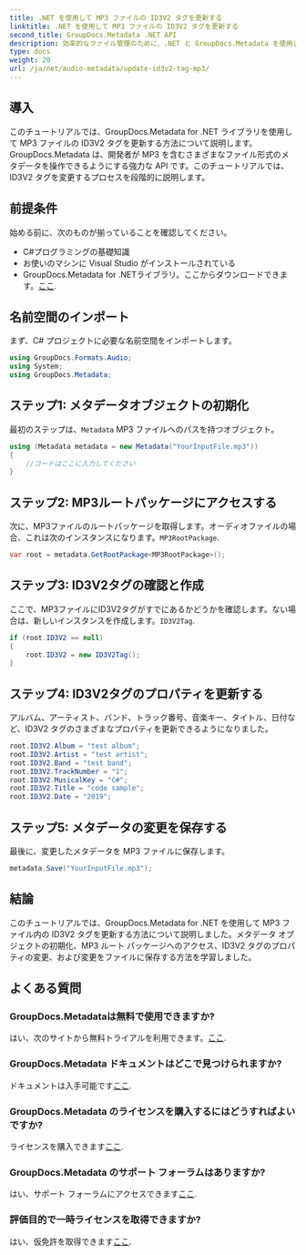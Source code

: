```yaml
---
title: .NET を使用して MP3 ファイルの ID3V2 タグを更新する
linktitle: .NET を使用して MP3 ファイルの ID3V2 タグを更新する
second_title: GroupDocs.Metadata .NET API
description: 効率的なファイル管理のために、.NET と GroupDocs.Metadata を使用して MP3 ファイル内の ID3V2 タグを更新する方法を学びます。
type: docs
weight: 20
url: /ja/net/audio-metadata/update-id3v2-tag-mp3/
---
```

## 導入
このチュートリアルでは、GroupDocs.Metadata for .NET ライブラリを使用して MP3 ファイルの ID3V2 タグを更新する方法について説明します。GroupDocs.Metadata は、開発者が MP3 を含むさまざまなファイル形式のメタデータを操作できるようにする強力な API です。このチュートリアルでは、ID3V2 タグを変更するプロセスを段階的に説明します。
## 前提条件
始める前に、次のものが揃っていることを確認してください。
- C#プログラミングの基礎知識
- お使いのマシンに Visual Studio がインストールされている
-  GroupDocs.Metadata for .NETライブラリ。ここからダウンロードできます。[ここ](https://releases.groupdocs.com/metadata/net/).

## 名前空間のインポート
まず、C# プロジェクトに必要な名前空間をインポートします。
```csharp
using GroupDocs.Formats.Audio;
using System;
using GroupDocs.Metadata;
```
## ステップ1: メタデータオブジェクトの初期化
最初のステップは、`Metadata` MP3 ファイルへのパスを持つオブジェクト。
```csharp
using (Metadata metadata = new Metadata("YourInputFile.mp3"))
{
    //コードはここに入力してください
}
```
## ステップ2: MP3ルートパッケージにアクセスする
次に、MP3ファイルのルートパッケージを取得します。オーディオファイルの場合、これは次のインスタンスになります。`MP3RootPackage`.
```csharp
var root = metadata.GetRootPackage<MP3RootPackage>();
```
## ステップ3: ID3V2タグの確認と作成
ここで、MP3ファイルにID3V2タグがすでにあるかどうかを確認します。ない場合は、新しいインスタンスを作成します。`ID3V2Tag`.
```csharp
if (root.ID3V2 == null)
{
    root.ID3V2 = new ID3V2Tag();
}
```
## ステップ4: ID3V2タグのプロパティを更新する
アルバム、アーティスト、バンド、トラック番号、音楽キー、タイトル、日付など、ID3V2 タグのさまざまなプロパティを更新できるようになりました。
```csharp
root.ID3V2.Album = "test album";
root.ID3V2.Artist = "test artist";
root.ID3V2.Band = "test band";
root.ID3V2.TrackNumber = "1";
root.ID3V2.MusicalKey = "C#";
root.ID3V2.Title = "code sample";
root.ID3V2.Date = "2019";
```
## ステップ5: メタデータの変更を保存する
最後に、変更したメタデータを MP3 ファイルに保存します。
```csharp
metadata.Save("YourInputFile.mp3");
```

## 結論
このチュートリアルでは、GroupDocs.Metadata for .NET を使用して MP3 ファイル内の ID3V2 タグを更新する方法について説明しました。メタデータ オブジェクトの初期化、MP3 ルート パッケージへのアクセス、ID3V2 タグのプロパティの変更、および変更をファイルに保存する方法を学習しました。

## よくある質問
### GroupDocs.Metadataは無料で使用できますか?
はい、次のサイトから無料トライアルを利用できます。[ここ](https://releases.groupdocs.com/).
### GroupDocs.Metadata ドキュメントはどこで見つけられますか?
ドキュメントは入手可能です[ここ](https://reference.groupdocs.com/metadata/net/).
### GroupDocs.Metadata のライセンスを購入するにはどうすればよいですか?
ライセンスを購入できます[ここ](https://purchase.groupdocs.com/buy).
### GroupDocs.Metadata のサポート フォーラムはありますか?
はい、サポート フォーラムにアクセスできます[ここ](https://forum.groupdocs.com/c/metadata/14).
### 評価目的で一時ライセンスを取得できますか?
はい、仮免許を取得できます[ここ](https://purchase.groupdocs.com/temporary-license/).